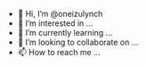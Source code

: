 - 👋 Hi, I’m @oneizulynch
- 👀 I’m interested in ...
- 🌱 I’m currently learning ...
- 💞️ I’m looking to collaborate on ...
- 📫 How to reach me ...

<!---
oneizulynch/oneizulynch is a ✨ special ✨ repository because its `README.md` (this file) appears on your GitHub profile.
You can click the Preview link to take a look at your changes.
--->
